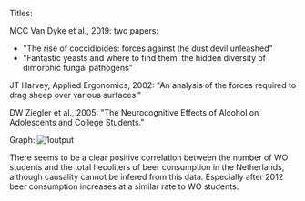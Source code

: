 Titles: 

MCC Van Dyke et al., 2019: two papers:
- "The rise of coccidioides: forces against the dust devil unleashed"
- "Fantastic yeasts and where to find them: the hidden diversity of dimorphic fungal pathogens"


JT Harvey, Applied Ergonomics, 2002: "An analysis of the forces required to drag sheep over various surfaces."

DW Ziegler et al., 2005: "The Neurocognitive Effects of Alcohol on Adolescents and College Students."

Graph:
![1output](https://user-images.githubusercontent.com/88251805/134943896-85620ba0-5120-408e-991f-3855f5b77e39.png)

There seems to be a clear positive correlation between the number of WO students and the total hecoliters of beer consumption in the Netherlands, although causality cannot be infered from this data. 
Especially after 2012 beer consumption increases at a similar rate to WO students.
